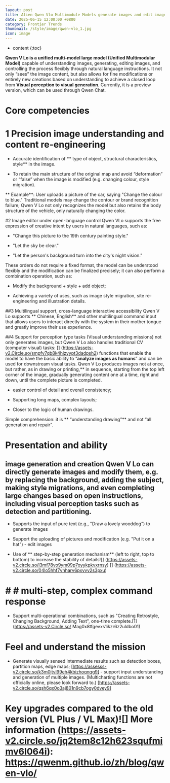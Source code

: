 ```yaml
---
layout: post
title: Alien Qwen Vlo Multimodule Models generate images and edit images in natural languages.
date: 2025-06-15 12:00:00 +0800
category: Frontier Trends
thumbnail: /style/image/qwen-vlo_1.jpg
icon: image
---
```

* content
{:toc}

**Qwen V Lo is a unified multi-model large model (Unified Multimodular Model)** capable of understanding images, generating, editing images, and controlling the process flexibly through natural language instructions. It not only “sees” the image content, but also allows for fine modifications or entirely new creations based on understanding to achieve a closed loop from **Visual perception to visual generation**. Currently, it is a preview version, which can be used through Qwen Chat.

# Core competencies

# 1 Precision image understanding and content re-engineering

- Accurate identification of ** type of object, structural characteristics, style** in the image.

- To retain the main structure of the original map and avoid “deformation” or “false” when the image is modified (e.g. changing colour, style migration).

** Example**: User uploads a picture of the car, saying "Change the colour to blue." Traditional models may change the contour or brand recognition failure; Qwen V Lo not only recognizes the model but also retains the body structure of the vehicle, only naturally changing the color.

#2 Image editor under open-language control Qwen VLo supports the free expression of creative intent by users in natural languages, such as:

- "Change this picture to the 19th century painting style."

- "Let the sky be clear."

- "Let the person's background turn into the city's night vision."

These orders do not require a fixed format, the model can be understood flexibly and the modification can be finalized precisely; it can also perform a combination operation, such as:

- Modify the background + style + add object;

- Achieving a variety of uses, such as image style migration, site re-engineering and illustration details.

##3 Multilingual support, cross-language interactive accessibility Qwen V Lo supports ** Chinese, English** and other multilingual command input that allows users to interact directly with the system in their mother tongue and greatly improve their use experience.

##4 Support for perception type tasks (Visual understanding missions) not only generates images, but Qwen V Lo also handles traditional CV (computer visual) tasks: [] (https://assets-v2.Circle.so/smpfv7qb8k4hlzvypt3dadpsh2) functions that enable the model to have the basic ability to “**analyze images as humans**” and can be used for downstream visual tasks. Qwen V Lo produces images not at once, but rather, as in drawing or printing,** in sequence, starting from the top left corner of the image, gradually generating content one at a time, right and down, until the complete picture is completed.

- easier control of detail and overall consistency;

- Supporting long maps, complex layouts;

- Closer to the logic of human drawings.

Simple comprehension: it is ** “understanding drawing”** and not “all generation and repair”.

# Presentation and ability

##  image generation and creation Qwen V Lo can directly generate images and modify them, e.g. by replacing the background, adding the subject, making style migrations, and even completing large changes based on open instructions, including visual perception tasks such as detection and partitioning.

- Supports the input of pure text (e.g., "Draw a lovely wooddog") to generate images

- Support the uploading of pictures and modification (e.g. "Put it on a hat") - edit images

- Use of ** step-by-step generation mechanism** (left to right, top to bottom) to increase the stability of details![] (https://assets-v2.circle.so/l3mf78vo9ym09p7oyykpkvxrnsy) [] (https://assets-v2.circle.so/04lo5hhf7vhharv6pxvvv2s3pxu)

# # # multi-step, complex command response #

- Support multi-operational combinations, such as "Creating Retrostyle, Changing Background, Adding Text", one-time complete.[1] (https://assets-v2.Circle.so/ Mag0x8tfgevxs1ikzr6z2uldbo01)

# Feel and understand the mission #

- Generate visually sensed intermediate results such as detection boxes, partition maps, edge maps; [https://assesss-v2.circle.so/k3m0jtvl99eh4kbizhoqnqg9] - support input understanding and generation of multiple images. (Multicharting functions are not officially online, please look forward to.) [https://assets-v2.circle.so/qsh6qx0o3aj801n9cb7ogy0dvey9]

# Key upgrades compared to the old version (VL Plus / VL Max)![] More information (https://assets-v2.circle.so/jq2tem8c12h623squfmimv6l064i): https://qwenm.github.io/zh/blog/qwen-vlo/